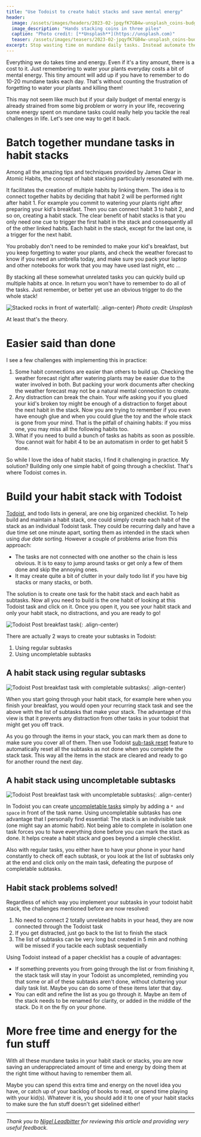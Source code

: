 ```yaml
---
title: "Use Todoist to create habit stacks and save mental energy"
header:
  image: /assets/images/headers/2023-02-jpqyfK7GB4w-unsplash_coins-budget.jpg
  image_description: "Hands stacking coins in three piles"
  caption: "Photo credit: [**Unsplash**](https://unsplash.com)"
  teaser: /assets/images/teasers/2023-02-jpqyfK7GB4w-unsplash_coins-budget.jpg
excerpt: Stop wasting time on mundane daily tasks. Instead automate the mundane away with Todoist and habit stacks.
---
```


Everything we do takes time and energy. Even if it's a tiny amount, there is a cost to
it. Just remembering to water your plants everyday costs a bit of mental energy.
This tiny amount will add up if you have to remember to do 10-20 mundane tasks each day.
That's without counting the frustration of forgetting to water your plants and killing them!

This may not seem like much but
if your daily budget of mental energy is already strained from some big problem
or worry in your life, recovering some energy spent on mundane tasks
could really help you tackle the real challenges in life.
Let's see one way to get it back.

# Batch together mundane tasks in habit stacks

Among all the amazing tips and techniques provided by James Clear in Atomic Habits,
the concept of habit stacking particularly resonated with me.

It facilitates the creation of multiple habits by linking them. The idea is to connect together habits by deciding that habit 2 will be performed right after habit 1.
For example you commit to watering your plants right after preparing your kid's breakfast.
Then you can connect habit 3 to habit 2, and so on, creating a habit stack.
The clear benefit of habit stacks is that you only need one cue to trigger the first habit in the stack and consequently all of the other linked habits.
Each habit in the stack, except for the last one, is a trigger for the next habit.

You probably don't need to be reminded to make your kid's breakfast, but you keep
forgetting to water your plants, and check the weather forecast to know if you need
an umbrella today, and make sure you pack your laptop and other notebooks for work
that you may have used last night, etc ...

By stacking all these somewhat unrelated tasks you can quickly build up multiple
habits at once. In return you won't have to remember to do all of the tasks.
Just remember, or better yet use an obvious trigger to do the whole stack!

![Stacked rocks in front of waterfall](/assets/images/content/2023-03-MD6E2Sv__iA-unsplash_waterfall-and-rocks-stacked.jpg){: .align-center}
*Photo credit: Unsplash*

At least that's the theory.

# Easier said than done

I see a few challenges with implementing this in practice:

1. Some habit connections are easier than others to build up. Checking the weather
forecast right after watering plants may be easier due to the water involved in both.
But packing your work documents after checking the weather forecast may not be a
natural mental connection to create.
2. Any distraction can break the chain. Your wife asking you if you glued your kid's
broken toy might be enough of a distraction to forget about the next habit in the stack.
Now you are trying to remember if you even have enough glue and when you could glue
the toy and the whole stack is gone from your mind.
That is the pitfall of chaining habits: if you miss one, you may miss
all the following habits too.
3. What if you need to build a bunch of tasks as habits as soon as possible.
You cannot wait for habit 4
to be an automatism in order to get habit 5 done.

So while I love the idea of habit stacks, I find it challenging in practice.
My solution? Building only one simple habit of going through a checklist.
That's where Todoist comes in.

# Build your habit stack with Todoist

[Todoist](https://todoist.com/), and todo lists in general, are one big organized checklist.
To help build and maintain a habit stack, one could simply create each habit of the
stack as an individual Todoist task. They could be recurring daily and have a due
time set one minute apart, sorting them as intended in the stack when using *due date*
sorting.
However a couple of problems arise from this approach:

* The tasks are not connected with one another so the chain is less obvious.
It is to easy to jump around tasks or get only a few of them done and skip
the annoying ones.
* It may create quite a bit of clutter in your daily todo list if you have
big stacks or many stacks, or both.

The solution is to create one task for the habit stack and each habit as
subtasks. Now all you need to build is the one habit of looking at this Todoist
task and click on it. Once you open it, you see your habit stack and only your
habit stack, no distractions, and you are ready to go!

![Todoist Post breakfast task](/assets/images/content/2023-03-10_Todoist-PostBreakfastStack-Task.jpg){: .align-center}

There are actually 2 ways to create your subtasks in Todoist:
1. Using regular subtasks
2. Using uncompletable subtasks

## A habit stack using regular subtasks

![Todoist Post breakfast task with completable subtasks](/assets/images/content/2023-03-10_Todoist-PostBreakfastStack-CompletableSubTasks.jpg){: .align-center}

When you start going through your habit stack, for example here when you finish your breakfast,
you would open your recurring stack task and see the above with the list of subtasks
that make your stack.
The advantage of this view is that it prevents any distraction from other tasks in
your todoist that might get you off track.

As you go through the items in your stack, you can mark them as done to make sure
you cover all of them.
Then use Todoist [sub-task reset](https://todoist.com/help/articles/can-i-reset-sub-tasks)
feature to automatically reset all the subtasks as not done when you complete the
stack task. This way all the items in the stack are cleared and ready to go for
another round the next day.

## A habit stack using uncompletable subtasks

![Todoist Post breakfast task with uncompletable subtasks](/assets/images/content/2023-03-10_Todoist-PostBreakfastStack-UncompletableSubTasks.jpg){: .align-center}

In Todoist you can create [uncompletable tasks](https://todoist.com/help/articles/how-to-create-an-uncompletable-task)
simply by adding a `* and space` in front of the task name.
Using uncompletable subtasks has one advantage that I personally find essential:
The stack is an indivisible task (one might say an atomic habit).
Not being able to complete in isolation one task forces you to have everything done before you can mark the stack as done.
It helps create a habit stack and goes beyond a simple checklist.

Also with regular tasks, you either have to have your phone in your hand constantly
to check off each subtask, or you look at the list of subtasks only at the end
and click only on the main task, defeating the purpose of completable subtasks.

## Habit stack problems solved!

Regardless of which way you implement your subtasks in your todoist habit stack,
the challenges mentioned before are now resolved:

1. No need to connect 2 totally unrelated habits in your head, they are now
connected through the Todoist task
2. If you get distracted, just go back to the list to finish the stack
3. The list of subtasks can be very long but created in 5 min and nothing will be
missed if you tackle each subtask sequentially

Using Todoist instead of a paper checklist has a couple of advantages:

* If something prevents you from going through the list or from finishing it,
the stack task will stay in your Todoist as uncompleted, reminding you that
some or all of these subtasks aren't done, without cluttering your daily task list.
Maybe you can do some of these items later that day.
* You can edit and refine the list as you go through it. Maybe an item of the
stack needs to be renamed for clarity, or added in the middle of the stack.
Do it on the fly on your phone.

# More free time and energy for the fun stuff

With all these mundane tasks in your habit stack or stacks, you are now saving
an underappreciated amount of time and energy by doing them at the right time
without having to remember them all.

Maybe you can spend this extra time and energy on the novel idea you have, or
catch up of your backlog of books to read, or spend time playing with your kid(s).
Whatever it is, you should add it to one of your habit stacks to make sure
the fun stuff doesn't get sidelined either!

---

*Thank you to [Nigel Leadbitter](https://www.linkedin.com/in/nigel-leadbitter-1b0414151/) for reviewing this article and providing very useful feedback.*
